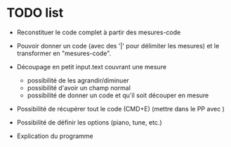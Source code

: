 # TODO list

* Reconstituer le code complet à partir des mesures-code
* Pouvoir donner un code (avec des '|' pour délimiter les mesures) et le transformer en "mesures-code".
* Découpage en petit input.text couvrant une mesure 
  - possibilité de les agrandir/diminuer
  - possibilité d'avoir un champ normal
  - possibilité de donner un code et qu'il soit découper en mesure
* Possibilité de récupérer tout le code (CMD+E) (mettre dans le PP avec )
* Possibilité de définir les options (piano, tune, etc.)

* Explication du programme
